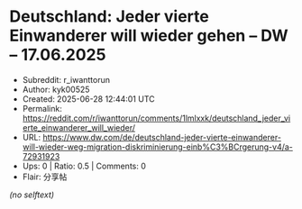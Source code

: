 # Deutschland: Jeder vierte Einwanderer will wieder gehen  – DW – 17.06.2025

- Subreddit: r_iwanttorun
- Author: kyk00525
- Created: 2025-06-28 12:44:01 UTC
- Permalink: https://reddit.com/r/iwanttorun/comments/1lmlxxk/deutschland_jeder_vierte_einwanderer_will_wieder/
- URL: https://www.dw.com/de/deutschland-jeder-vierte-einwanderer-will-wieder-weg-migration-diskriminierung-einb%C3%BCrgerung-v4/a-72931923
- Ups: 0 | Ratio: 0.5 | Comments: 0
- Flair: 分享帖

_(no selftext)_

